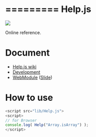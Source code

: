 =========
Help.js
=========

![](https://travis-ci.org/uupaa/Help.js.png)

Online reference.

# Document

- [Help.js wiki](https://github.com/uupaa/Help.js/wiki/Help)
- [Development](https://github.com/uupaa/WebModule/wiki/Development)
- [WebModule](https://github.com/uupaa/WebModule) ([Slide](http://uupaa.github.io/Slide/slide/WebModule/index.html))


# How to use

```js
<script src="lib/Help.js">
<script>
// for Browser
console.log( Help("Array.isArray") );
</script>
```
